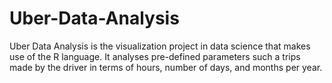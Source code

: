 # Uber-Data-Analysis
Uber Data Analysis is the visualization project in data science that makes use of the R language. It analyses pre-defined parameters such a trips made by the driver in terms of hours, number of days, and months per year.
